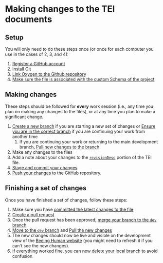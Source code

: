 # Making changes to the TEI documents

## Setup
You will only need to do these steps once (or once for each computer you use in the cases of 2, 3, and 4):

1. [Register a GitHub account](./01_register_github/01_register_github.md)
1. [Install Git](./02_Install_Git/02_install_git.md)
1. [Link Oxygen to the Github repository](./03_Link_Oxygen_Github/03_Link_Oxygen_Github.md)
1. [Make sure the file is associated with the custom Schema of the project](./04_Associate_Schema/04_Associate_Schema.md)

## Making changes
These steps should be followed for **every** work session (i.e., any time you plan on making any changes to the files), or at any time you plan to make a significant change.
1. [Create a new branch](./11_Create_branch/11_create_branch.md) if you are starting a new set of changes or [Ensure you are in the correct branch](#) if you are continuing your work from another time
    1. If you are continuing your work or returning to the main development branch, [Pull new changes to the branch](#)
1. Make any changes to the files
1. Add a note about your changes to the [`revisionDesc`](https://htmlpreview.github.io/?https://raw.githubusercontent.com/NewcastleRSE/beeing-human-tei-data/dev/documentation/tei_beeing_human.html#encMetaChange) portion of the TEI file.
1. [Stage and commit your changes](#)
1. [Push your changes](#) to the GitHub repository.

## Finishing a set of changes
Once you have finished a set of changes, follow these steps:

1. Make sure you have [committed the latest changes to the file](#)
1. [Create a pull request](#)
1. Once the pull request has been approved, [merge your branch to the `dev` branch](#)
1. [Move to the `dev` branch](#) and [Pull the new changes](#)
1. The new changes should now be live and visible on the development view of the [Beeing Human website](https://newcastlerse.github.io/beeing-human-web/content/literature) (you might need to refresh it if you can't see the new changes).
1. If everything worked fine, you can now [delete your local branch](#) to avoid confusion.

